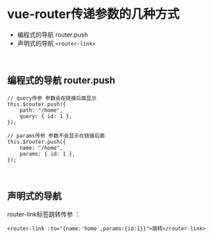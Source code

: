 # vue-router传递参数的几种方式
- 编程式的导航 router.push
- 声明式的导航 `<router-link>`

<br>

## 编程式的导航 router.push
```
// query传参 参数会在链接后面显示
this.$router.push({
    path: "/home",
    query: { id: 1 },
});
 
// params传参 参数不会显示在链接后面
this.$router.push({
    name: "/home",
    params: { id: 1 },
});
```

<br>

## 声明式的导航
router-link标签跳转传参 ：
```
<router-link :to="{name:'home',params:{id:1}}">跳转</router-link>
```